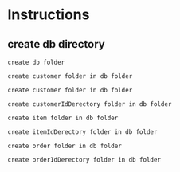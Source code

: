 # Instructions


## create db directory

````
create db folder
````
````
create customer folder in db folder
````
````
create customer folder in db folder
````
````
create customerIdDerectory folder in db folder
````
````
create item folder in db folder
````
````
create itemIdDerectory folder in db folder
````
````
create order folder in db folder
````
````
create orderIdDerectory folder in db folder
````

